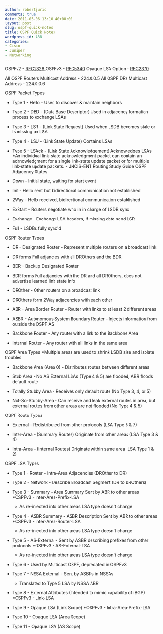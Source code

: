 ```yaml
---
author: robertjuric
comments: true
date: 2011-05-06 13:10:40+00:00
layout: post
slug: ospf-quick-notes
title: OSPF Quick Notes
wordpress_id: 438
categories:
- Cisco
- Juniper
- Networking
---
```


OSPFv2 - [RFC2328
](http://www.ietf.org/rfc/rfc2328.txt)OSPFv3 - [RFC5340](http://tools.ietf.org/rfc/rfc5340.txt)
Opaque LSA Option - [RFC2370](http://tools.ietf.org/rfc/rfc2370.txt)

All OSPF Routers Multicast Address - 224.0.0.5
All OSPF DRs Multicast Address - 224.0.0.6

OSPF Packet Types



	
  * Type 1 - Hello - Used to discover & maintain neighbors

	
  * Type 2 - DBD - (Data Base Descriptor) Used in adjacency formation process to exchange LSAs

	
  * Type 3 - LSR - (Link State Request) Used when LSDB becomes stale or is missing an LSA

	
  * Type 4 - LSU - (Link State Update) Contains LSAs

	
  * Type 5 - LSAck - (Link State Acknowledgement) Acknowledges LSAs
*An individual link-state acknowledgment packet can contain an acknowledgment for a single link-state update packet or for multiple link-state update packets. - JNCIS-ENT Routing Study Guide 
OSPF Adjacency States

	
  * Down - Initial state, waiting for start event

	
  * Init - Hello sent but bidirectional communication not established

	
  * 2Way - Hello received, bidirectional communication established

	
  * ExStart - Routers negotiate who in in charge of LSDB sync

	
  * Exchange - Exchange LSA headers, if missing data send LSR

	
  * Full - LSDBs fully sync'd


OSPF Router Types

	
  * DR - Designated Router - Represent multiple routers on a broadcast link

	
  * DR forms Full adjancies with all DROthers and the BDR

	
  * BDR - Backup Designated Router

	
  * BDR forms Full adjancies with the DR and all DROthers, does not advertise learned link state info

	
  * DROther - Other routers on a broadcast link

	
  * DROthers form 2Way adjacencies with each other

	
  * ABR - Area Border Router - Router with links to at least 2 different areas

	
  * ASBR - Autonomous System Boundary Router - Injects information from outside the OSPF AS

	
  * Backbone Router - Any router with a link to the Backbone Area

	
  * Internal Router - Any router with all links in the same area


OSPF Area Types
*Multiple areas are used to shrink LSDB size and isolate troubles

	
  * Backbone Area (Area 0) - Distributes routes between different areas

	
  * Stub Area - No AS External LSAs (Type 4 & 5) are flooded, ABR floods default route

	
  * Totally Stubby Area - Receives only default route (No Type 3, 4, or 5)

	
  * Not-So-Stubby-Area - Can receive and leak external routes in area, but external routes from other areas are not flooded (No Type 4 & 5)


OSPF Route Types

	
  * External - Redistributed from other protocols (LSA Type 5 & 7)

	
  * Inter-Area - (Summary Routes) Originate from other areas (LSA Type 3 & 4)

	
  * Intra-Area - (Internal Routes) Originate within same area (LSA Type 1 & 2)


OSPF LSA Types

	
  * Type 1 - Router - Intra-Area Adjacencies (DROther to DR)

	
  * Type 2 - Network - Describe Broadcast Segment (DR to DROthers)

	
  * Type 3 - Summary - Area Summary Sent by ABR to other areas
*OSPFv3 - Inter-Area-Prefix-LSA


	
    * As re-injected into other areas LSA type doesn't change


	
  * Type 4 - ASBR Summary - ASBR Description Sent by ABR to other areas
*OSPFv3 - Inter-Area-Router-LSA


	
    * As re-injected into other areas LSA type doesn't change


	
  * Type 5 - AS-External - Sent by ASBR describing prefixes from other protocols
*OSPFv3 - AS-External-LSA


	
    * As re-injected into other areas LSA type doesn't change


	
  * Type 6 - Used by Multicast OSPF, deprecated in OSPFv3

	
  * Type 7 - NSSA External - Sent by ASBRs in NSSAs


	
    * Translated to Type 5 LSA by NSSA ABR


	
  * Type 8 - External Attributes (Intended to mimic capability of iBGP)
*OSPFv3 - Link-LSA

	
  * Type 9 - Opaque LSA (Link Scope)
*OSPFv3 - Intra-Area-Prefix-LSA

	
  * Type 10 - Opaque LSA (Area Scope)

	
  * Type 11 - Opaque LSA (AS Scope)


